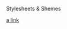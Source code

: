 Stylesheets & Shemes

[a link](https://github.com/RabbitBinary/datasheets-and-schemes/blob/master/files/The_OSI_Network_Model.pdf)